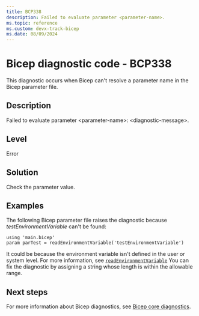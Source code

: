 ```yaml
---
title: BCP338
description: Failed to evaluate parameter <parameter-name>.
ms.topic: reference
ms.custom: devx-track-bicep
ms.date: 08/09/2024
---
```


# Bicep diagnostic code - BCP338

This diagnostic occurs when Bicep can't resolve a parameter name in the Bicep parameter file.

## Description

Failed to evaluate parameter &lt;parameter-name>: &lt;diagnostic-message>.

## Level

Error

## Solution

Check the parameter value.

## Examples

The following Bicep parameter file raises the diagnostic because _testEnvironmentVariable_ can't be found:

```bicep
using 'main.bicep'
param parTest = readEnvironmentVariable('testEnvironmentVariable')
```

It could be because the environment variable isn't defined in the user or system level. For more information, see [`readEnvironmentVariable`](../bicep-functions-parameters-file.md)
You can fix the diagnostic by assigning a string whose length is within the allowable range.

## Next steps

For more information about Bicep diagnostics, see [Bicep core diagnostics](../bicep-core-diagnostics.md).
